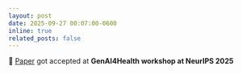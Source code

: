 ```yaml
---
layout: post
date: 2025-09-27 00:07:00-0600
inline: true
related_posts: false
---
```


🥳 [Paper](https://arxiv.org/pdf/2509.14275) got accepted at **GenAI4Health workshop at NeurIPS 2025**
